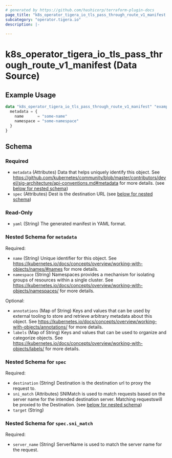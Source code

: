 ```yaml
---
# generated by https://github.com/hashicorp/terraform-plugin-docs
page_title: "k8s_operator_tigera_io_tls_pass_through_route_v1_manifest Data Source - terraform-provider-k8s"
subcategory: "operator.tigera.io"
description: |-
  
---
```


# k8s_operator_tigera_io_tls_pass_through_route_v1_manifest (Data Source)



## Example Usage

```terraform
data "k8s_operator_tigera_io_tls_pass_through_route_v1_manifest" "example" {
  metadata = {
    name      = "some-name"
    namespace = "some-namespace"
  }
}
```

<!-- schema generated by tfplugindocs -->
## Schema

### Required

- `metadata` (Attributes) Data that helps uniquely identify this object. See https://github.com/kubernetes/community/blob/master/contributors/devel/sig-architecture/api-conventions.md#metadata for more details. (see [below for nested schema](#nestedatt--metadata))
- `spec` (Attributes) Dest is the destination URL (see [below for nested schema](#nestedatt--spec))

### Read-Only

- `yaml` (String) The generated manifest in YAML format.

<a id="nestedatt--metadata"></a>
### Nested Schema for `metadata`

Required:

- `name` (String) Unique identifier for this object. See https://kubernetes.io/docs/concepts/overview/working-with-objects/names/#names for more details.
- `namespace` (String) Namespaces provides a mechanism for isolating groups of resources within a single cluster. See https://kubernetes.io/docs/concepts/overview/working-with-objects/namespaces/ for more details.

Optional:

- `annotations` (Map of String) Keys and values that can be used by external tooling to store and retrieve arbitrary metadata about this object. See https://kubernetes.io/docs/concepts/overview/working-with-objects/annotations/ for more details.
- `labels` (Map of String) Keys and values that can be used to organize and categorize objects. See https://kubernetes.io/docs/concepts/overview/working-with-objects/labels/ for more details.


<a id="nestedatt--spec"></a>
### Nested Schema for `spec`

Required:

- `destination` (String) Destination is the destination url to proxy the request to.
- `sni_match` (Attributes) SNIMatch is used to match requests based on the server name for the intended destination server. Matching requestswill be proxied to the Destination. (see [below for nested schema](#nestedatt--spec--sni_match))
- `target` (String)

<a id="nestedatt--spec--sni_match"></a>
### Nested Schema for `spec.sni_match`

Required:

- `server_name` (String) ServerName is used to match the server name for the request.
